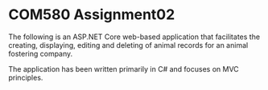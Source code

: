 # COM580 Assignment02

The following is an ASP.NET Core web-based application that facilitates the creating, displaying, editing and deleting of animal records
for an animal fostering company.

The application has been written primarily in C# and focuses on MVC principles.
